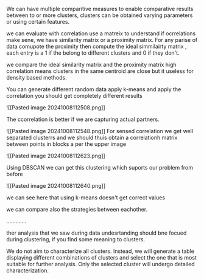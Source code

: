 We can have multiple comparitive measures to enable comparative results between to or more clusters, clusters can be obtained varying parameters or using certain features.

we can evaluate with correlation use a matreix to understand if ocrrelations make sene, we have similarity matrix or a proximity matrix. For any parise of data comupote the proximity then compute the ideal simmilairty matrix , each entry is a 1 if the belong to different clusters and 0 if they don't.

we compare the ideal similarity matrix and the proximity matrix high correlation means clusters in the same centroid are close but it useless for density based methods.

You can generate different random data  apply k-means and apply the correlation you should get completely different results

![[Pasted image 20241008112508.png]]

The ccorrelation is better if we are capturing actual partners.

![[Pasted image 20241008112548.png]]
For sensed correlation we get well separated clusterrs and we should thuis obtain a correlationh matrix between points in blocks a per the upper image

![[Pasted image 20241008112623.png]]

Using DBSCAN we can get this clustering which suports our problem from before

![[Pasted image 20241008112640.png]]

we can see here that using k-means doesn't get correct values 

we can compare also the strategies between eachother.

.............

ther analysis that we saw during data undesrtanding should bne focued during clustering, if you find some meaning to clusters.

We do not aim to characterize all clusters. Instead, we will generate a table displaying different combinations of clusters and select the one that is most suitable for further analysis. Only the selected cluster will undergo detailed characterization.

